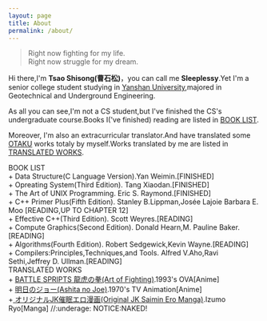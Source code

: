 ```yaml
---
layout: page
title: About
permalink: /about/
---
```

 <blockquote><p>Right now fighting for my life. <br>
  Right now struggle for my dream.</p></blockquote>


<p>Hi there,I'm <strong>Tsao Shisong(曹石松)</strong>，you can call me <strong>Sleeplessy</strong>.Yet I'm a senior college student studying in <a href="http://english.ysu.edu.cn/">Yanshan University</a>,majored in Geotechnical and Underground Engineering.
<p>As all you can see,I'm not a CS student,but I've finished the CS's undergraduate course.Books I('ve finished) reading are listed in <a href="#books">BOOK LIST</a>.
<p>Moreover, I'm also an extracurricular translator.And have translated some <a href="https://en.wikipedia.org/wiki/Otaku">OTAKU</a> works totaly by myself.Works translated by me are listed in <a href="#trans_works">TRANSLATED WORKS</a>.
<div class="manual-content">BOOK LIST</div>
<div class="highlight" id="books">
+ Data Structure(C Language Version).Yan Weimin.[FINISHED]
<br />
+ Opreating System(Third Edition). Tang Xiaodan.[FINISHED]
<br />
+ The Art of UNIX Programming. Eric S. Raymond.[FINISHED]
<br />
+ C++ Primer Plus(Fifth Edition). Stanley B.Lippman,Josée Lajoie Barbara E. Moo [READING,UP TO CHAPTER 12]
<br />
+ Effective C++(Third Edition). Scott Weyres.[READING]
<br />
+ Compute Graphics(Second Edition). Donald Hearn,M. Pauline Baker.[READING]
<br />
+ Algorithms(Fourth Edition). Robert Sedgewick,Kevin Wayne.[READING]
<br />
+ Compilers:Principles,Techniques,and Tools. Alfred V.Aho,Ravi Sethi,Jeffrey D. Ullman.[READING]
</div>
<div class="manual-content">TRANSLATED WORKS</div>
<div  class="highlight" id="trans_works">
+ <a href="http://www.bilibili.com/video/av3381413/">BATTLE SPRIPTS 龍虎の拳(Art of Fighting)</a>.1993's OVA[Anime]
<br />
+ <a href="http://www.acfun.cn/v/ac2525693">明日のジョー(Ashita no Joe)</a>.1970's TV Animation[Anime]
<br />
+<a href="https://e-hentai.org/g/961629/dd716e7969/"> オリジナルJK催眠エロ漫画(Original JK Saimin Ero Manga)</a>.Izumo Ryo[Manga] //:underage: NOTICE:NAKED!
</div>